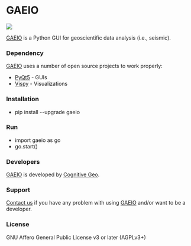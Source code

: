 # GAEIO

![](https://github.com/cognitivegeo/gaeio/blob/master/logo.png?raw=true)

[GAEIO] is a Python GUI for geoscientific data analysis (i.e., seismic).

### Dependency

[GAEIO] uses a number of open source projects to work properly:

* [PyQt5] - GUIs
* [Vispy] - Visualizations

### Installation

* pip install --upgrade gaeio

### Run

* import gaeio as go
* go.start()

### Developers

[GAEIO] is developed by [Cognitive Geo].

### Support

[Contact us] if you have any problem with using [GAEIO] and/or want to be a developer.

### License
GNU Affero General Public License v3 or later (AGPLv3+)

[//]: # (These are reference links used in the body of this note and get stripped out when the markdown processor does its job. There is no need to format nicely because it shouldn't be seen. Thanks SO - http://stackoverflow.com/questions/4823468/store-comments-in-markdown-syntax)


   [GAEIO]: <https://cognitivegeo.wixsite.com/gaeio>
   [PyQt5]: <https://pypi.org/project/PyQt5/>
   [Vispy]: <https://pypi.org/project/vispy/>
   [Cognitive Geo]: <https://www.linkedin.com/in/cognitive-geo-182b27185/>
   [Contact us]: <https://cognitivegeo.wixsite.com/gaeio/support>
